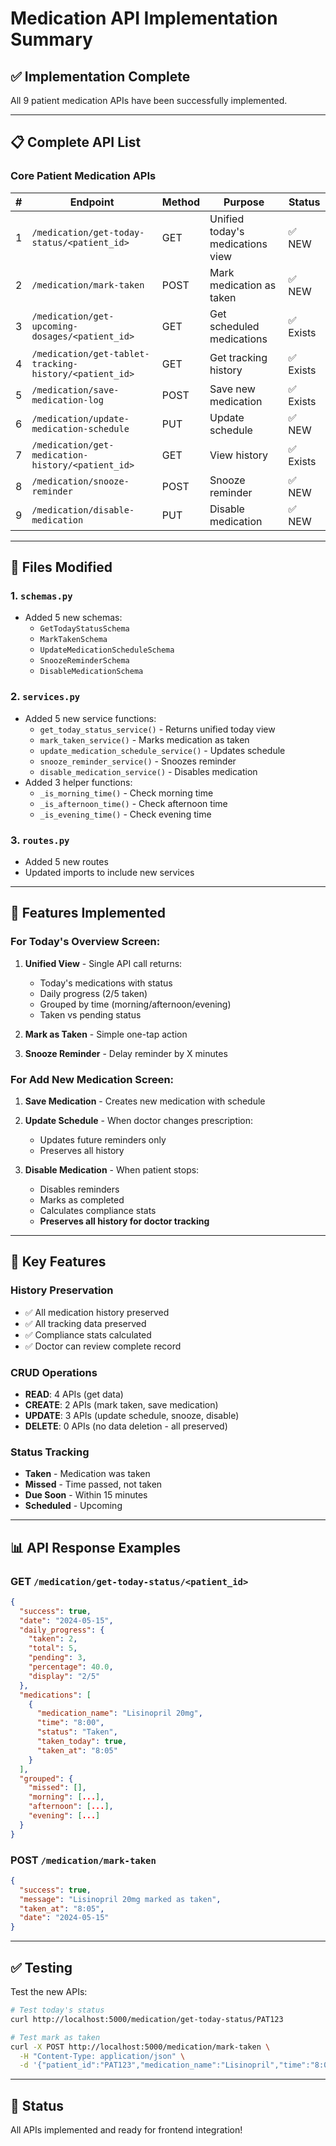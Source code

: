 # Medication API Implementation Summary

## ✅ Implementation Complete

All 9 patient medication APIs have been successfully implemented.

---

## 📋 Complete API List

### Core Patient Medication APIs

| # | Endpoint | Method | Purpose | Status |
|---|----------|--------|---------|--------|
| 1 | `/medication/get-today-status/<patient_id>` | GET | Unified today's medications view | ✅ NEW |
| 2 | `/medication/mark-taken` | POST | Mark medication as taken | ✅ NEW |
| 3 | `/medication/get-upcoming-dosages/<patient_id>` | GET | Get scheduled medications | ✅ Exists |
| 4 | `/medication/get-tablet-tracking-history/<patient_id>` | GET | Get tracking history | ✅ Exists |
| 5 | `/medication/save-medication-log` | POST | Save new medication | ✅ Exists |
| 6 | `/medication/update-medication-schedule` | PUT | Update schedule | ✅ NEW |
| 7 | `/medication/get-medication-history/<patient_id>` | GET | View history | ✅ Exists |
| 8 | `/medication/snooze-reminder` | POST | Snooze reminder | ✅ NEW |
| 9 | `/medication/disable-medication` | PUT | Disable medication | ✅ NEW |

---

## 📁 Files Modified

### 1. `schemas.py`
- Added 5 new schemas:
  - `GetTodayStatusSchema`
  - `MarkTakenSchema`
  - `UpdateMedicationScheduleSchema`
  - `SnoozeReminderSchema`
  - `DisableMedicationSchema`

### 2. `services.py`
- Added 5 new service functions:
  - `get_today_status_service()` - Returns unified today view
  - `mark_taken_service()` - Marks medication as taken
  - `update_medication_schedule_service()` - Updates schedule
  - `snooze_reminder_service()` - Snoozes reminder
  - `disable_medication_service()` - Disables medication
- Added 3 helper functions:
  - `_is_morning_time()` - Check morning time
  - `_is_afternoon_time()` - Check afternoon time
  - `_is_evening_time()` - Check evening time

### 3. `routes.py`
- Added 5 new routes
- Updated imports to include new services

---

## 🎯 Features Implemented

### For Today's Overview Screen:
1. **Unified View** - Single API call returns:
   - Today's medications with status
   - Daily progress (2/5 taken)
   - Grouped by time (morning/afternoon/evening)
   - Taken vs pending status

2. **Mark as Taken** - Simple one-tap action

3. **Snooze Reminder** - Delay reminder by X minutes

### For Add New Medication Screen:
1. **Save Medication** - Creates new medication with schedule

2. **Update Schedule** - When doctor changes prescription:
   - Updates future reminders only
   - Preserves all history

3. **Disable Medication** - When patient stops:
   - Disables reminders
   - Marks as completed
   - Calculates compliance stats
   - **Preserves all history for doctor tracking**

---

## 🔑 Key Features

### History Preservation
- ✅ All medication history preserved
- ✅ All tracking data preserved
- ✅ Compliance stats calculated
- ✅ Doctor can review complete record

### CRUD Operations
- **READ**: 4 APIs (get data)
- **CREATE**: 2 APIs (mark taken, save medication)
- **UPDATE**: 3 APIs (update schedule, snooze, disable)
- **DELETE**: 0 APIs (no data deletion - all preserved)

### Status Tracking
- **Taken** - Medication was taken
- **Missed** - Time passed, not taken
- **Due Soon** - Within 15 minutes
- **Scheduled** - Upcoming

---

## 📊 API Response Examples

### GET `/medication/get-today-status/<patient_id>`
```json
{
  "success": true,
  "date": "2024-05-15",
  "daily_progress": {
    "taken": 2,
    "total": 5,
    "pending": 3,
    "percentage": 40.0,
    "display": "2/5"
  },
  "medications": [
    {
      "medication_name": "Lisinopril 20mg",
      "time": "8:00",
      "status": "Taken",
      "taken_today": true,
      "taken_at": "8:05"
    }
  ],
  "grouped": {
    "missed": [],
    "morning": [...],
    "afternoon": [...],
    "evening": [...]
  }
}
```

### POST `/medication/mark-taken`
```json
{
  "success": true,
  "message": "Lisinopril 20mg marked as taken",
  "taken_at": "8:05",
  "date": "2024-05-15"
}
```

---

## ✅ Testing

Test the new APIs:

```bash
# Test today's status
curl http://localhost:5000/medication/get-today-status/PAT123

# Test mark as taken
curl -X POST http://localhost:5000/medication/mark-taken \
  -H "Content-Type: application/json" \
  -d '{"patient_id":"PAT123","medication_name":"Lisinopril","time":"8:00"}'
```

---

## 🎉 Status

All APIs implemented and ready for frontend integration!

